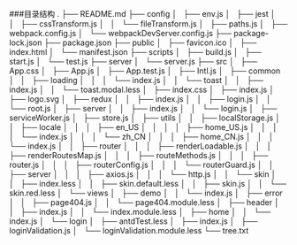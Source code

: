 ###目录结构
.
├── README.md
├── config
│   ├── env.js
│   ├── jest
│   │   ├── cssTransform.js
│   │   └── fileTransform.js
│   ├── paths.js
│   ├── webpack.config.js
│   └── webpackDevServer.config.js
├── package-lock.json
├── package.json
├── public
│   ├── favicon.ico
│   ├── index.html
│   └── manifest.json
├── scripts
│   ├── build.js
│   ├── start.js
│   └── test.js
├── server
│   └── server.js
├── src
│   ├── App.css
│   ├── App.js
│   ├── App.test.js
│   ├── Intl.js
│   ├── common
│   │   ├── loading
│   │   │   └── index.js
│   │   └── toast
│   │       ├── index.js
│   │       └── toast.modal.less
│   ├── index.css
│   ├── index.js
│   ├── logo.svg
│   ├── redux
│   │   ├── index.js
│   │   ├── login.js
│   │   └── root.js
│   ├── server
│   │   ├── index.js
│   │   └── login.js
│   ├── serviceWorker.js
│   ├── store.js
│   ├── utils
│   │   ├── localStorage.js
│   │   ├── locale
│   │   │   ├── en_US
│   │   │   │   ├── home_US.js
│   │   │   │   └── index.js
│   │   │   └── zh_CN
│   │   │       ├── home_CN.js
│   │   │       └── index.js
│   │   ├── router
│   │   │   ├── renderLoadable.js
│   │   │   ├── renderRoutesMap.js
│   │   │   ├── routeMethods.js
│   │   │   ├── router.js
│   │   │   ├── routerConfig.js
│   │   │   └── routerGuard.js
│   │   ├── server
│   │   │   ├── axios.js
│   │   │   └── http.js
│   │   └── skin
│   │       ├── index.less
│   │       ├── skin.default.less
│   │       ├── skin.js
│   │       └── skin.red.less
│   └── views
│       ├── demo
│       │   └── index.js
│       ├── error
│       │   ├── page404.js
│       │   └── page404.module.less
│       ├── header
│       │   ├── index.js
│       │   └── index.module.less
│       ├── home
│       │   └── index.js
│       └── login
│           ├── antdTest.less
│           ├── index.js
│           ├── loginValidation.js
│           └── loginValidation.module.less
└── tree.txt

